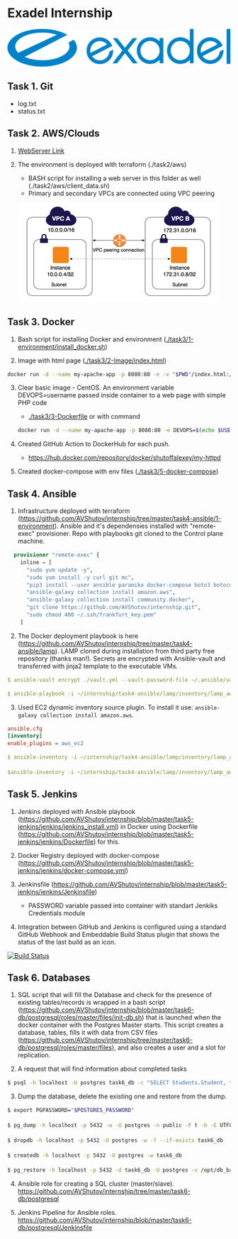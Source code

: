 # Exadel Internship

![image info](./exadel_logo.svg)

## Task 1. Git

* log.txt
* status.txt

## Task 2. AWS/Clouds

1. [WebServer Link](http://ec2-3-120-189-89.eu-central-1.compute.amazonaws.com/ "AWS Intership Example page")
2. The environment is deployed with terraform (./task2/aws)
    * BASH script for installing a web server in this folder as well (./task2/aws/client_data.sh)
    * Primary and secondary VPCs are connected using VPC peering

    ![image info](./peering-intro-diagram.png)

## Task 3. Docker

1. Bash script for installing Docker and environment ([./task3/1-environment/install_docker.sh](https://github.com/AVShutov/internship/blob/master/task3/1-environment/install_docker.sh))

2. Image with html page ([./task3/2-Image/index.html](https://github.com/AVShutov/internship/blob/master/task3/2-Image/index.html))

```bash
docker run -d --name my-apache-app -p 8080:80 -e -v "$PWD"/index.html:/usr/local/apache2/htdocs/index.html httpd:2.4
```

3. Clear basic image - CentOS. An environment variable DEVOPS=username passed inside container to a web page with simple PHP code
    * [./task3/3-Dockerfile](https://github.com/AVShutov/internship/tree/master/task3/3-Dockerfile) or with command&nbsp;

    ```bash
    docker run -d --name my-apache-app -p 8080:80 -e DEVOPS=$(echo $USER) -v "$PWD"/index.html:/usr/local/apache2/htdocs/index.html httpd:2.4
    ```

4. Created GitHub Action to DockerHub for each push.
    * https://hub.docker.com/repository/docker/shutoffalexey/my-httpd
5. Created docker-compose with env files ([./task3/5-docker-compose](https://github.com/AVShutov/internship/tree/master/task3/5-docker-compose))
## Task 4. Ansible

1. Infrastructure deployed with terraform (https://github.com/AVShutov/internship/tree/master/task4-ansible/1-environment). Ansible and it's dependensies installed with "remote-exec" provisioner. Repo with playbooks git cloned to the Control plane machine.

```terraform
  provisioner "remote-exec" {
    inline = [
      "sudo yum update -y",
      "sudo yum install -y curl git mc",
      "pip3 install --user ansible paramiko docker-compose boto3 botocore",
      "ansible-galaxy collection install amazon.aws",
      "ansible-galaxy collection install community.docker",
      "git clone https://github.com/AVShutov/internship.git",
      "sudo chmod 400 ~/.ssh/frankfurt_key.pem"
    ]
```

2. The Docker deployment playbook is here (https://github.com/AVShutov/internship/tree/master/task4-ansible/lamp). LAMP cloned during installation from third party free repository (thanks man!). Secrets are encrypted with Ansible-vault and transferred with jinja2 template to the executable VMs.

```yaml
$ ansible-vault encrypt ./vault.yml --vault-password-file ~/.ansible/vault.txt
```

```yaml
$ ansible-playbook -i ~/internship/task4-ansible/lamp/inventory/lamp_aws_ec2.yml lamp_install.yml --vault-password-file "~/.ansible/vault.txt" -vv
```

3. Used EC2 dynamic inventory source plugin. To install it use: ```ansible-galaxy collection install amazon.aws```.

```ini
ansible.cfg
[inventory]
enable_plugins = aws_ec2
```

```yaml
$ ansible-inventory -i ~/internship/task4-ansible/lamp/inventory/lamp_aws_ec2.yml --graph

$ansible-inventory -i ~/internship/task4-ansible/lamp/inventory/lamp_aws_ec2.yml --list
```

## Task 5. Jenkins

1. Jenkins deployed with Ansible playbook (https://github.com/AVShutov/internship/blob/master/task5-jenkins/jenkins/jenkins_install.yml) in Docker using Dockerfile (https://github.com/AVShutov/internship/blob/master/task5-jenkins/jenkins/Dockerfile) for this.

2. Docker Registry deployed with docker-compose (https://github.com/AVShutov/internship/blob/master/task5-jenkins/jenkins/docker-compose.yml)

3. Jenkinsfile (https://github.com/AVShutov/internship/blob/master/task5-jenkins/jenkins/Jenkinsfile)
    * PASSWORD variable passed into container with standart Jenkiks Credentials module

4. Integration between GitHub and Jenkins is configured using a standard GitHub Webhook and Embeddable Build Status plugin that shows the status of the last build as an icon.

[![Build Status](http://ec2-3-68-158-210.eu-central-1.compute.amazonaws.com:8080/buildStatus/icon?job=Docker)](http://ec2-3-68-158-210.eu-central-1.compute.amazonaws.com:8080/job/Docker/)

## Task 6. Databases

1. SQL script that will fill the Database and check for the presence of existing tables/records is wrapped in a bash script (https://github.com/AVShutov/internship/blob/master/task6-db/postgresql/roles/master/files/init-db.sh) that is launched when the docker container with the Postgres Master starts. This script creates a database, tables, fills it with data from CSV files (https://github.com/AVShutov/internship/tree/master/task6-db/postgresql/roles/master/files), and also creates a user and a slot for replication.

2. A request that will find information about completed tasks

```bash
$ psql -h localhost -U postgres task6_db -c "SELECT Students.Student, task1, task2, task3, task4, task5 FROM Students,result where Students.StudentId=result.StudentId AND Students.Student ~ 'Шутов'";
```

3. Dump the database, delete the existing one and restore from the dump. 

```bash
$ export PGPASSWORD="$POSTGRES_PASSWORD"

$ pg_dump -h localhost -p 5432 -w -U postgres -n public -F t -b -E UTF8 -f /opt/db_backup/task6_db.backup task6_db

$ dropdb -h localhost -p 5432 -U postgres -w -f --if-exists task6_db

$ createdb -h localhost -p 5432 -U postgres -w task6_db

$ pg_restore -h localhost -p 5432 -d task6_db -U postgres -v /opt/db_backup/task6_db.backup
```

4. Ansible role for creating a SQL cluster (master/slave).<br>
https://github.com/AVShutov/internship/tree/master/task6-db/postgresql

5. Jenkins Pipeline for Ansible roles.<br>
https://github.com/AVShutov/internship/blob/master/task6-db/postgresql/Jenkinsfile
